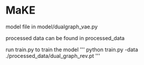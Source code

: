# MaKE

model file in model/dualgraph_vae.py

processed data can be found in processed_data

run train.py to train the model
'''
python train.py -data ./processed_data/dual_graph_rev.pt
'''
